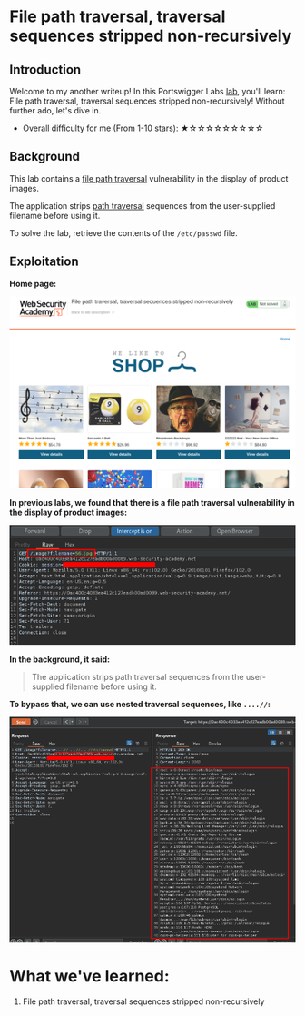 # File path traversal, traversal sequences stripped non-recursively

## Introduction

Welcome to my another writeup! In this Portswigger Labs [lab](https://portswigger.net/web-security/file-path-traversal/lab-sequences-stripped-non-recursively), you'll learn: File path traversal, traversal sequences stripped non-recursively! Without further ado, let's dive in.

- Overall difficulty for me (From 1-10 stars): ★☆☆☆☆☆☆☆☆☆

## Background

This lab contains a [file path traversal](https://portswigger.net/web-security/file-path-traversal) vulnerability in the display of product images.

The application strips [path traversal](https://portswigger.net/web-security/file-path-traversal) sequences from the user-supplied filename before using it.

To solve the lab, retrieve the contents of the `/etc/passwd` file.

## Exploitation

**Home page:**

![](https://github.com/siunam321/CTF-Writeups/blob/main/Portswigger-Labs/Directory-Traversal/DT-3/images/Pasted%20image%2020221212020318.png)

**In previous labs, we found that there is a file path traversal vulnerability in the display of product images:**

![](https://github.com/siunam321/CTF-Writeups/blob/main/Portswigger-Labs/Directory-Traversal/DT-3/images/Pasted%20image%2020221212020440.png)

**In the background, it said:**

> The application strips path traversal sequences from the user-supplied filename before using it.

**To bypass that, we can use nested traversal sequences, like `....//`:**

![](https://github.com/siunam321/CTF-Writeups/blob/main/Portswigger-Labs/Directory-Traversal/DT-3/images/Pasted%20image%2020221212020647.png)

# What we've learned:

1. File path traversal, traversal sequences stripped non-recursively